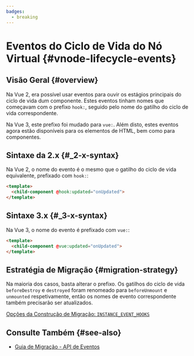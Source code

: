 ```yaml
---
badges:
  - breaking
---
```


# Eventos do Ciclo de Vida do Nó Virtual <MigrationBadges :badges="$frontmatter.badges" /> {#vnode-lifecycle-events}

## Visão Geral {#overview}

Na Vue 2, era possível usar eventos para ouvir os estágios principais do ciclo de vida dum componente. Estes eventos tinham nomes que começavam com o prefixo `hook:`, seguido pelo nome do gatilho do ciclo de vida correspondente.

Na Vue 3, este prefixo foi mudado para `vue:`. Além disto, estes eventos agora estão disponíveis para os elementos de HTML, bem como para componentes.

## Sintaxe da 2.x {#_2-x-syntax}

Na Vue 2, o nome do evento é o mesmo que o gatilho do ciclo de vida equivalente, prefixado com `hook:`:

```html
<template>
  <child-component @hook:updated="onUpdated">
</template>
```

## Sintaxe 3.x {#_3-x-syntax}

Na Vue 3, o nome do evento é prefixado com `vue:`:

```html
<template>
  <child-component @vue:updated="onUpdated">
</template>
```

## Estratégia de Migração {#migration-strategy}

Na maioria dos casos, basta alterar o prefixo. Os gatilhos do ciclo de vida `beforeDestroy` e `destroyed` foram renomeado para `beforeUnmount` e `unmounted` respetivamente, então os nomes de evento correspondente também precisarão ser atualizados.

[Opções da Construção de Migração: `INSTANCE_EVENT_HOOKS`](../migration-build#compat-configuration)

## Consulte Também {#see-also}

- [Guia de Migração - API de Eventos](./events-api)

